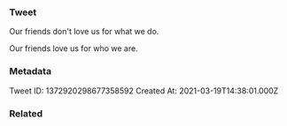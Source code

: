 ### Tweet
Our friends don't love us for what we do.

Our friends love us for who we are.

### Metadata
Tweet ID: 1372920298677358592
Created At: 2021-03-19T14:38:01.000Z

### Related

